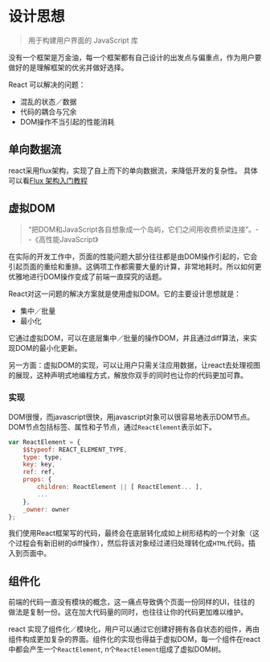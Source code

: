 
# 设计思想

> 用于构建用户界面的 JavaScript 库

没有一个框架是万金油，每一个框架都有自己设计的出发点与偏重点，作为用户要做好的是理解框架的优劣并做好选择。

React 可以解决的问题：
- 混乱的状态／数据
- 代码的耦合与冗余
- DOM操作不当引起的性能消耗


## 单向数据流

react采用flux架构，实现了自上而下的单向数据流，来降低开发的复杂性。
具体可以看[Flux 架构入门教程](http://www.ruanyifeng.com/blog/2016/01/flux.html)

## 虚拟DOM

>“把DOM和JavaScript各自想象成一个岛屿，它们之间用收费桥梁连接”。--《高性能JavaScript》

在实际的开发工作中，页面的性能问题大部分往往都是由DOM操作引起的，它会引起页面的重绘和重排。这俩项工作都需要大量的计算，非常地耗时。所以如何更优雅地进行DOM操作变成了前端一直探究的话题。

React对这一问题的解决方案就是使用虚拟DOM。它的主要设计思想就是：
+ 集中／批量
+ 最小化

它通过虚拟DOM，可以在底层集中／批量的操作DOM，并且通过diff算法，来实现DOM的最小化更新。

另一方面：虚拟DOM的实现，可以让用户只需关注应用数据，让react去处理视图的展现，这种声明式地编程方式，解放你双手的同时也让你的代码更加可靠。


### 实现
DOM很慢，而javascript很快，用javascript对象可以很容易地表示DOM节点。DOM节点包括标签、属性和子节点，通过`ReactElement`表示如下。

```js
var ReactElement = {
    $$typeof: REACT_ELEMENT_TYPE,
    type: type,
    key: key,
    ref: ref,
    props: {
        children: ReactElement || [ ReactElement... ],
        ...
    },
    _owner: owner
};
```
我们使用React框架写的代码，最终会在底层转化成如上树形结构的一个对象（这个过程会有新旧树的diff操作），然后将该对象经过递归处理转化成`HTML`代码，插入到页面中。


## 组件化
前端的代码一直没有模块的概念，这一痛点导致俩个页面一份同样的UI，往往的做法是复制一份。这在加大代码量的同时，也往往让你的代码更加难以维护。

react 实现了组件化／模块化，用户可以通过它创建好拥有各自状态的组件，再由组件构成更加复杂的界面。组件化的实现也得益于虚拟DOM，每一个组件在react中都会产生一个`ReactElement`, n个`ReactElement`组成了虚拟DOM树。
